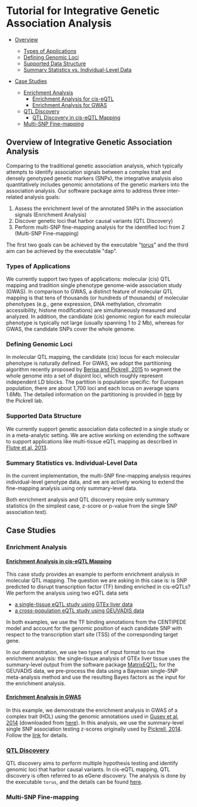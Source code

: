 # Tutorial for Integrative Genetic Association Analysis


* [Overview](#overview-of-integrative-genetic-association-analysis)
  * [Types of Applications](#types-of-applications)
  * [Defining Genomic Loci](#defining-genomic-loci)
  * [Supported Data Structure](#supported-data-structure)
  * [Summary Statistics vs. Individual-Level Data](#summary-statistics-vs-individual-level-data)

* [Case Studies](#case-studies)
  * [Enrichment Analysis](#enrichment-analysis)
    * [Enrichment Analysis for cis-eQTL](#enrichment-analysis-in-cis-eqtl-mapping)
    * [Enrichment Analysis for GWAS](#enrichment-analysis-in-gwas)
  * [QTL Discovery](#qtl-discovery)
    * [QTL Discovery in cis-eQTL Mapping](#qtl-discovery-in-cis-eqtl-mapping)
  * [Multi-SNP Fine-mapping](#multi-snp-fine-mapping)


## Overview of Integrative Genetic Association Analysis


Comparing to the traditional genetic association analysis, which typically attempts to identify association signals between a complex trait and densely genotyped genetic markers (SNPs), the integrative analysis also quantitatively includes genomic annotations of the genetic markers into the association analysis. Our software package aims to address three inter-related analysis goals:

1. Assess the enrichment level of the annotated SNPs in the association signals (Enrichment Analysis)
2. Discover genetic loci that harbor causal variants (QTL Discovery)
3. Perform multi-SNP fine-mapping analysis for the identified loci from 2 (Multi-SNP Fine-mapping)

The first two goals can be achieved by the executable "[torus](https://github.com/xqwen/torus/)" and the third aim can be achieved by the executable "dap". 



### Types of Applications

We currently support two types of applications: molecular (cis) QTL mapping and tradition single phenotype genome-wide association study (GWAS). In comparison to GWAS,  a distinct feature of molecular QTL mapping is that tens of thousands (or hundreds of thousands) of molecular phenotypes (e.g., gene expression, DNA methylation, chromatin accessibility, histone modifications) are simultaneously measured and analyzed. In addition, the candidate (cis) genomic region for each molecular phenotype is typically not large (usually spanning 1 to 2 Mb), whereas for GWAS, the candidate SNPs cover the whole genome. 


### Defining Genomic Loci
In molecular QTL mapping, the candidate (cis) locus for each molecular phenotype is naturally defined. For GWAS, we adopt the partitioning algorithm recently proposed by [Berisa and Pickrell, 2015](http://bioinformatics.oxfordjournals.org/content/32/2/283) to segment the whole genome into a set of disjoint loci, which roughly represent independent LD blocks. The partition is population specific: for European population, there are about 1,700 loci and  each locus on average spans 1.6Mb. The detailed information on the partitioning is provided in [here](https://bitbucket.org/nygcresearch/ldetect) by the Pickrell lab.
 

### Supported Data Structure

We currently support genetic association data collected in a single study or in a meta-analytic setting. We are active working on extending the software to support applications like multi-tissue eQTL mapping as described in [Flutre et al, 2013](http://journals.plos.org/plosgenetics/article?id=10.1371/journal.pgen.1003486). 


### Summary Statistics vs. Individual-Level Data

In the current implementation, the multi-SNP fine-mapping analysis requires individual-level genotype data, and we are actively working to extend the fine-mapping analysis using only summary-level data.

Both enrichment analysis and QTL discovery require only summary statistics (in the simplest case, z-score or p-value from the single SNP association test). 


## Case Studies


### Enrichment Analysis 

#### [Enrichment Analysis in cis-eQTL Mapping](https://github.com/xqwen/dap/tree/master/tutorial/enrichment/qtl/)

This case study provides an example to perform enrichment analysis in molecular QTL mapping. The question we are asking in this case is: is SNP predicted to disrupt transcription factor (TF) binding enriched in cis-eQTLs? We perform the analysis using two eQTL data sets

* [a single-tissue eQTL study using GTEx liver data](enrichment/qtl/gtex_liver/)
* [a cross-population eQTL study using GEUVADIS data](enrichment/qtl/geuvadis/)

In both examples, we use the TF binding annotations from the CENTIPEDE model and account for the genomic position of each candidate SNP with respect to the transcription start site (TSS) of the corresponding target gene.

In our demonstration, we use two types of input format to run the enrichment analysis: the single-tissue analysis of GTEx liver tissue uses the summary-level output from the software package [MatrixEQTL](http://www.bios.unc.edu/research/genomic_software/Matrix_eQTL/); for the GEUVADIS data, we pre-process the data using a Bayesian single-SNP meta-analysis method and use the resulting Bayes factors as the input for the enrichment analysis. 


#### [Enrichment Analysis in GWAS](https://github.com/xqwen/dap/tree/master/tutorial/enrichment/gwas) 

In this example, we demonstrate the enrichment analysis in GWAS of a complex trait (HDL) using the genomic annotations used in [Gusev et al, 2014](http://www.cell.com/ajhg/abstract/S0002-9297(14)00426-1) (downloaded from [here](https://data.broadinstitute.org/alkesgroup/ANNOTATIONS/)). In this analysis, we use the summary-level single SNP association testing z-scores originally used by [Pickrell, 2014](http://www.cell.com/ajhg/abstract/S0002-9297(14)00263-8). Follow the [link](enrichment/gwas/) for details.

### [QTL Discovery](https://github.com/xqwen/dap/tree/master/tutorial/QTL_discovery) 

QTL discovery aims to perform multiple hypothesis testing and identify genomic loci that harbor causal variants. In cis-eQTL mapping, QTL discovery is often referred to as eGene discovery. 
The analysis is done by the executable ```torus```, and the details can be found [here](https://github.com/xqwen/dap/tree/master/tutorial/QTL_discovery).

### Multi-SNP Fine-mapping
